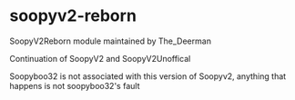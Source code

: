 # soopyv2-reborn
SoopyV2Reborn module maintained by The_Deerman

Continuation of SoopyV2 and SoopyV2Unoffical

Soopyboo32 is not associated with this version of Soopyv2, anything that happens is not soopyboo32's fault
